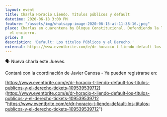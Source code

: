 ```yaml
---
layout: event
title: Charla Horacio Liendo. Títulos públicos y default
datetime: 2020-06-18 3:00 PM
feature: "/assets/img/whatsapp-image-2020-06-15-at-11-38-16.jpeg"
place: Charlas en cuarentena by Bloque Constitucional. Defendiendo la libertad desde
  el encierro.
price: 0
description: 'Default: Los títulos Públicos y el Derecho.'
external: https://www.eventbrite.com/e/dr-horacio-t-liendo-default-los-titulos-publicos-y-el-derecho-tickets-109539539712
---
```

🗣️ Nueva charla este Jueves. 

Contará con la coordinación de Javier Canosa - Ya pueden registrarse en:

[https://www.eventbrite.com/e/dr-horacio-t-liendo-default-los-titulos-publicos-y-el-derecho-tickets-109539539712](https://www.eventbrite.com/e/dr-horacio-t-liendo-default-los-titulos-publicos-y-el-derecho-tickets-109539539712 "https://www.eventbrite.com/e/dr-horacio-t-liendo-default-los-titulos-publicos-y-el-derecho-tickets-109539539712")